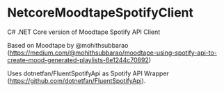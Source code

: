 # NetcoreMoodtapeSpotifyClient
C# .NET Core version of Moodtape Spotify API Client

Based on Moodtape by @mohithsubbarao (https://medium.com/@mohithsubbarao/moodtape-using-spotify-api-to-create-mood-generated-playlists-6e1244c70892)

Uses dotnetfan/FluentSpotifyApi as Spotify API Wrapper (https://github.com/dotnetfan/FluentSpotifyApi).
